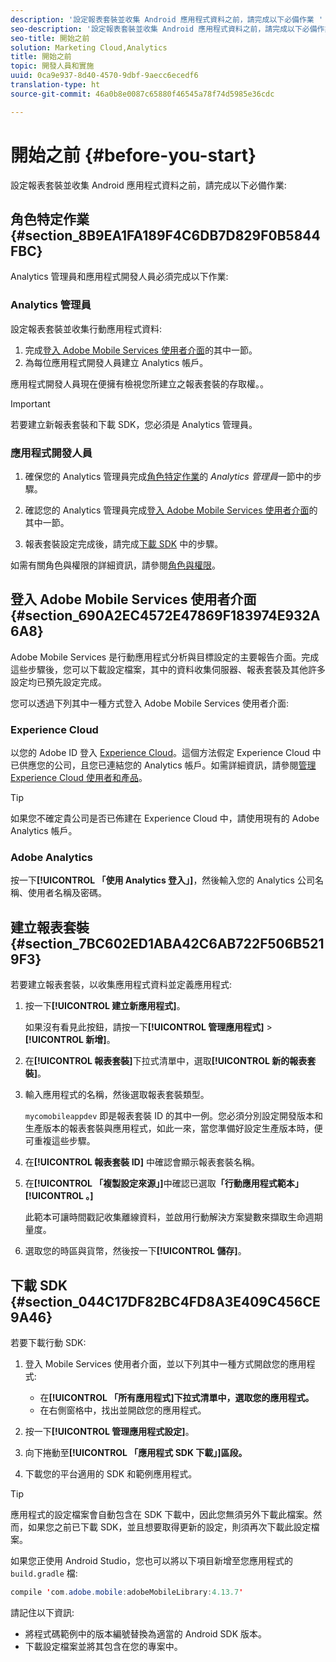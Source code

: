 ```yaml
---
description: '設定報表套裝並收集 Android 應用程式資料之前，請完成以下必備作業 '
seo-description: '設定報表套裝並收集 Android 應用程式資料之前，請完成以下必備作業 '
seo-title: 開始之前
solution: Marketing Cloud,Analytics
title: 開始之前
topic: 開發人員和實施
uuid: 0ca9e937-8d40-4570-9dbf-9aecc6ecedf6
translation-type: ht
source-git-commit: 46a0b8e0087c65880f46545a78f74d5985e36cdc

---
```



# 開始之前 {#before-you-start}

設定報表套裝並收集 Android 應用程式資料之前，請完成以下必備作業:

## 角色特定作業 {#section_8B9EA1FA189F4C6DB7D829F0B5844FBC}

Analytics 管理員和應用程式開發人員必須完成以下作業:

### Analytics 管理員

設定報表套裝並收集行動應用程式資料: 

1. 完成[登入 Adobe Mobile Services 使用者介面](../getting-started/requirements.md#section_690A2EC4572E47869F183974E932A6A8)的其中一節。
1. 為每位應用程式開發人員建立 Analytics 帳戶。

應用程式開發人員現在便擁有檢視您所建立之報表套裝的存取權。。

>[!IMPORTANT]
>
>若要建立新報表套裝和下載 SDK，您必須是 Analytics 管理員。

### 應用程式開發人員

1. 確保您的 Analytics 管理員完成[角色特定作業](../getting-started/requirements.md#section_8B9EA1FA189F4C6DB7D829F0B5844FBC)的 *Analytics 管理員*&#x200B;一節中的步驟。

1. 確認您的 Analytics 管理員完成[登入 Adobe Mobile Services 使用者介面](../getting-started/requirements.md#section_690A2EC4572E47869F183974E932A6A8)的其中一節。
1. 報表套裝設定完成後，請完成[下載 SDK](../getting-started/requirements.md#section_044C17DF82BC4FD8A3E409C456CE9A46) 中的步驟。

如需有關角色與權限的詳細資訊，請參閱[角色與權限](/help/using/gs/c-mob-roles-and-permissions.md)。

## 登入 Adobe Mobile Services 使用者介面{#section_690A2EC4572E47869F183974E932A6A8}

Adobe Mobile Services 是行動應用程式分析與目標設定的主要報告介面。完成這些步驟後，您可以下載設定檔案，其中的資料收集伺服器、報表套裝及其他許多設定均已預先設定完成。

您可以透過下列其中一種方式登入 Adobe Mobile Services 使用者介面:

### Experience Cloud

以您的 Adobe ID 登入 [Experience Cloud](https://marketing.adobe.com)。這個方法假定 Experience Cloud 中已供應您的公司，且您已連結您的 Analytics 帳戶。如需詳細資訊，請參閱[管理 Experience Cloud 使用者和產品](https://docs.adobe.com/content/help/zh-Hant/core-services/interface/manage-users-and-products/admin-getting-started.html)。

>[!TIP]
>
>如果您不確定貴公司是否已佈建在 Experience Cloud 中，請使用現有的 Adobe Analytics 帳戶。

### Adobe Analytics

按一下&#x200B;**[!UICONTROL 「使用 Analytics 登入」]**，然後輸入您的 Analytics 公司名稱、使用者名稱及密碼。

## 建立報表套裝 {#section_7BC602ED1ABA42C6AB722F506B5219F3}

若要建立報表套裝，以收集應用程式資料並定義應用程式:

1. 按一下&#x200B;**[!UICONTROL 建立新應用程式]**。

   如果沒有看見此按鈕，請按一下&#x200B;**[!UICONTROL 管理應用程式]** &gt; **[!UICONTROL 新增]**。

1. 在&#x200B;**[!UICONTROL 報表套裝]**&#x200B;下拉式清單中，選取&#x200B;**[!UICONTROL 新的報表套裝]**。

1. 輸入應用程式的名稱，然後選取報表套裝類型。

   `mycomobileappdev` 即是報表套裝 ID 的其中一例。您必須分別設定開發版本和生產版本的報表套裝與應用程式，如此一來，當您準備好設定生產版本時，便可重複這些步驟。
1. 在&#x200B;**[!UICONTROL 報表套裝 ID]** 中確認會顯示報表套裝名稱。
1. 在&#x200B;**[!UICONTROL 「複製設定來源」]**&#x200B;中確認已選取&#x200B;**「行動應用程式範本」[!UICONTROL 。]**

   此範本可讓時間戳記收集離線資料，並啟用行動解決方案變數來擷取生命週期量度。

1. 選取您的時區與貨幣，然後按一下&#x200B;**[!UICONTROL 儲存]**。

## 下載 SDK {#section_044C17DF82BC4FD8A3E409C456CE9A46}

若要下載行動 SDK:

1. 登入 Mobile Services 使用者介面，並以下列其中一種方式開啟您的應用程式:

   * 在&#x200B;**[!UICONTROL 「所有應用程式]下拉式清單中，選取您的應用程式。**
   * 在右側窗格中，找出並開啟您的應用程式。

1. 按一下&#x200B;**[!UICONTROL 管理應用程式設定]**。
1. 向下捲動至&#x200B;**[!UICONTROL 「應用程式 SDK 下載」]區段。**
1. 下載您的平台適用的 SDK 和範例應用程式。

>[!TIP]
>
>應用程式的設定檔案會自動包含在 SDK 下載中，因此您無須另外下載此檔案。然而，如果您之前已下載 SDK，並且想要取得更新的設定，則須再次下載此設定檔案。

如果您正使用 Android Studio，您也可以將以下項目新增至您應用程式的 `build.gradle` 檔:

```java
compile 'com.adobe.mobile:adobeMobileLibrary:4.13.7'
```

請記住以下資訊:

* 將程式碼範例中的版本編號替換為適當的 Android SDK 版本。
* 下載設定檔案並將其包含在您的專案中。